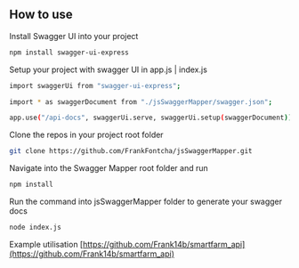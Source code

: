 ## How to use

Install Swagger UI into your project

```bash
npm install swagger-ui-express  
```

Setup your project with swagger UI in app.js | index.js

```bash
import swaggerUi from "swagger-ui-express";

import * as swaggerDocument from "./jsSwaggerMapper/swagger.json";

app.use("/api-docs", swaggerUi.serve, swaggerUi.setup(swaggerDocument));
```

Clone the repos in your project root folder

```bash
git clone https://github.com/FrankFontcha/jsSwaggerMapper.git
```

Navigate into the Swagger Mapper root folder and run

```bash
npm install
```

Run the command into jsSwaggerMapper folder to generate your swagger docs

```bash
node index.js
```


Example utilisation [https://github.com/Frank14b/smartfarm_api](https://github.com/Frank14b/smartfarm_api)